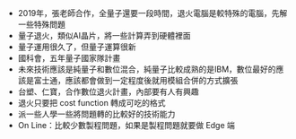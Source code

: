 - 2019年，張老師合作，全量子還要一段時間，退火電腦是較特殊的電腦，先解一些特殊問題
- 量子退火，類似AI晶片，將一些計算弄到硬體裡面
- 量子運用很久了，但量子運算很新
- 國科會，五年量子國家隊計畫
- 未來技術應該是純量子和數位混合，純量子比較成熟的是IBM，數位最好的應該是富士通，應該都會做到一定程度後就用模組合併的方式擴張
- 台塑、仁寶，合作數位退火計畫，內部要有人有興趣
- 退火只要把 cost function 轉成可吃的格式
- 派一些人學一些將問題轉的比較好的技術能力
- On Line：比較少數製程問題，如果是製程問題就要做 Edge 端
